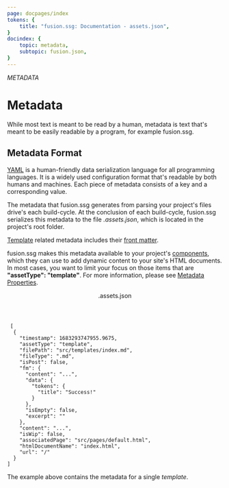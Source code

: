 ```yaml
---
page: docpages/index
tokens: {
    title: "fusion.ssg: Documentation - assets.json",
}
docindex: {
    topic: metadata,
    subtopic: fusion.json,
}
---
```


<em>METADATA</em>

# Metadata

While most text is meant to be read by a human, metadata is text that's meant to be easily readable by a program, for example fusion.ssg.

## Metadata Format

[YAML](https://yaml.org/) is a human-friendly data serialization language for all programming languages. It is a widely used configuration format that's readable by both humans and machines. Each piece of metadata consists of a key and a corresponding value.

The metadata that fusion.ssg generates from parsing your project's files drive's each build-cycle. At the conclusion of each build-cycle, fusion.ssg serializes this metadata to the file _.assets.json_, which is located in the project's root folder.

<p class="info"><a href="{baseURL}/docs/htmldocuments/templates">Template</a> related metadata includes their <a href="{baseURL}/docs/htmldocuments/frontmatter">front matter</a>.</p>

<p class="info">fusion.ssg makes this metadata available to your project's <a href="{baseURL}/docs/htmldocuments/components">components</a>, which they can use to add dynamic content to your site's HTML documents. In most cases, you want to limit your focus on those items that are <b>"assetType": "template"</b>. For more information, please see <a href="{baseURL}/docs/htmldocuments/components#metadata-properties">Metadata Properties</a>.</p>

<article>
<header><p class="example">.assets.json</p></header>
<pre><code class="language-JSON"> [
  {
    "timestamp": 1683293747955.9675,
    "assetType": "template",
    "filePath": "src/templates/index.md",
    "fileType": ".md",
    "isPost": false,
    "fm": {
      "content": "...",
      "data": {
        "tokens": {
          "title": "Success!"
        }
      },
      "isEmpty": false,
      "excerpt": ""
    },
    "content": "...",
    "isWip": false,
    "associatedPage": "src/pages/default.html",
    "htmlDocumentName": "index.html",
    "url": "/"
  }
]
</code></pre>
<footer>
<p>The example above contains the metadata for a single <em>template</em>.</p>
</footer>
</article>
